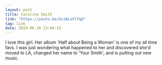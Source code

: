```yaml
---
layout: post
title: Caroline Smith
link: "https://youtu.be/UczALuVlfqQ"
tag: link
date: 2019-06-20 23:04:12
---
```

I love this girl. Her album 'Half about Being a Woman' is one of my all time favs. I was just wondering what happened to her and discovered she'd moved to LA, changed her name to 'Your Smith', and is putting out new music.